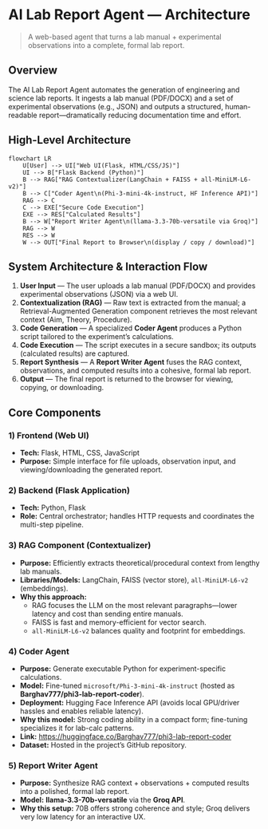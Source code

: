 # AI Lab Report Agent — Architecture

> A web-based agent that turns a lab manual + experimental observations into a complete, formal lab report.

## Overview
The AI Lab Report Agent automates the generation of engineering and science lab reports. It ingests a lab manual (PDF/DOCX) and a set of experimental observations (e.g., JSON) and outputs a structured, human-readable report—dramatically reducing documentation time and effort.

## High-Level Architecture

```mermaid
flowchart LR
    U[User] --> UI["Web UI(Flask, HTML/CSS/JS)"]
    UI --> B["Flask Backend (Python)"]
    B --> RAG["RAG Contextualizer(LangChain + FAISS + all-MiniLM-L6-v2)"]
    B --> C["Coder Agent\n(Phi-3-mini-4k-instruct, HF Inference API)"]
    RAG --> C
    C --> EXE["Secure Code Execution"]
    EXE --> RES["Calculated Results"]
    B --> W["Report Writer Agent\n(llama-3.3-70b-versatile via Groq)"]
    RAG --> W
    RES --> W
    W --> OUT["Final Report to Browser\n(display / copy / download)"]
```

## System Architecture & Interaction Flow
1. **User Input** — The user uploads a lab manual (PDF/DOCX) and provides experimental observations (JSON) via a web UI.  
2. **Contextualization (RAG)** — Raw text is extracted from the manual; a Retrieval-Augmented Generation component retrieves the most relevant context (Aim, Theory, Procedure).  
3. **Code Generation** — A specialized **Coder Agent** produces a Python script tailored to the experiment’s calculations.  
4. **Code Execution** — The script executes in a secure sandbox; its outputs (calculated results) are captured.  
5. **Report Synthesis** — A **Report Writer Agent** fuses the RAG context, observations, and computed results into a cohesive, formal lab report.  
6. **Output** — The final report is returned to the browser for viewing, copying, or downloading.  

## Core Components

### 1) Frontend (Web UI)
- **Tech:** Flask, HTML, CSS, JavaScript  
- **Purpose:** Simple interface for file uploads, observation input, and viewing/downloading the generated report.  

### 2) Backend (Flask Application)
- **Tech:** Python, Flask  
- **Role:** Central orchestrator; handles HTTP requests and coordinates the multi-step pipeline.  

### 3) RAG Component (Contextualizer)
- **Purpose:** Efficiently extracts theoretical/procedural context from lengthy lab manuals.  
- **Libraries/Models:** LangChain, FAISS (vector store), `all-MiniLM-L6-v2` (embeddings).  
- **Why this approach:**  
  - RAG focuses the LLM on the most relevant paragraphs—lower latency and cost than sending entire manuals.  
  - FAISS is fast and memory-efficient for vector search.  
  - `all-MiniLM-L6-v2` balances quality and footprint for embeddings.  

### 4) Coder Agent
- **Purpose:** Generate executable Python for experiment-specific calculations.  
- **Model:** Fine-tuned `microsoft/Phi-3-mini-4k-instruct` (hosted as **Barghav777/phi3-lab-report-coder**).  
- **Deployment:** Hugging Face Inference API (avoids local GPU/driver hassles and enables reliable latency).  
- **Why this model:** Strong coding ability in a compact form; fine-tuning specializes it for lab-calc patterns.  
- **Link:** https://huggingface.co/Barghav777/phi3-lab-report-coder  
- **Dataset:** Hosted in the project’s GitHub repository.  

### 5) Report Writer Agent
- **Purpose:** Synthesize RAG context + observations + computed results into a polished, formal lab report.  
- **Model:** **llama-3.3-70b-versatile** via the **Groq API**.  
- **Why this setup:** 70B offers strong coherence and style; Groq delivers very low latency for an interactive UX.  

